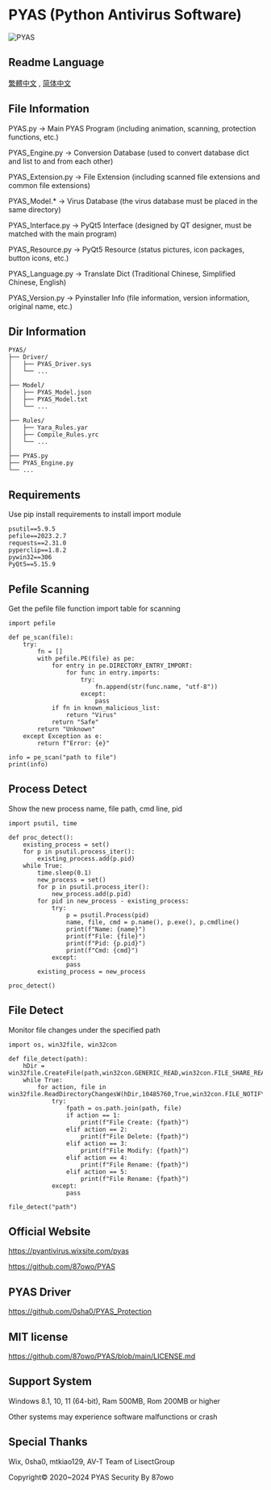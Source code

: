 # PYAS (Python Antivirus Software)

![PYAS](https://github.com/87owo/PYAS/assets/85057800/8136aaca-d388-4321-bedb-abc4fcecfa8b)

## Readme Language

[繁體中文](https://github.com/87owo/PYAS/blob/main/README_zh_TW.md) , 
[简体中文](https://github.com/87owo/PYAS/blob/main/README_zh_CN.md)

## File Information

PYAS.py -> Main PYAS Program (including animation, scanning, protection functions, etc.)

PYAS_Engine.py -> Conversion Database (used to convert database dict and list to and from each other)

PYAS_Extension.py -> File Extension (including scanned file extensions and common file extensions)

PYAS_Model.* -> Virus Database (the virus database must be placed in the same directory)

PYAS_Interface.py -> PyQt5 Interface (designed by QT designer, must be matched with the main program)

PYAS_Resource.py -> PyQt5 Resource (status pictures, icon packages, button icons, etc.)

PYAS_Language.py -> Translate Dict (Traditional Chinese, Simplified Chinese, English)

PYAS_Version.py -> Pyinstaller Info (file information, version information, original name, etc.)

## Dir Information

```
PYAS/
├── Driver/
│   ├── PYAS_Driver.sys
│   └── ...
│
├── Model/
│   ├── PYAS_Model.json
│   ├── PYAS_Model.txt
│   └── ...
│
├── Rules/
│   ├── Yara_Rules.yar
│   ├── Compile_Rules.yrc
│   └── ...
│
├── PYAS.py
├── PYAS_Engine.py
└── ...
```

## Requirements

Use pip install requirements to install import module

```
psutil==5.9.5
pefile==2023.2.7
requests==2.31.0
pyperclip==1.8.2
pywin32==306
PyQt5==5.15.9
```

## Pefile Scanning

Get the pefile file function import table for scanning

```
import pefile

def pe_scan(file):
    try:
        fn = []
        with pefile.PE(file) as pe:
            for entry in pe.DIRECTORY_ENTRY_IMPORT:
                for func in entry.imports:
                    try:
                        fn.append(str(func.name, "utf-8"))
                    except:
                        pass
            if fn in known_malicious_list:
                return "Virus"
            return "Safe"
        return "Unknown"
    except Exception as e:
        return f"Error: {e}"

info = pe_scan("path to file")
print(info)
```

## Process Detect

Show the new process name, file path, cmd line, pid

```
import psutil, time

def proc_detect():
    existing_process = set()
    for p in psutil.process_iter():
        existing_process.add(p.pid)
    while True:
        time.sleep(0.1)
        new_process = set()
        for p in psutil.process_iter():
            new_process.add(p.pid)
        for pid in new_process - existing_process:
            try:
                p = psutil.Process(pid)
                name, file, cmd = p.name(), p.exe(), p.cmdline()
                print(f"Name: {name}")
                print(f"File: {file}")
                print(f"Pid: {p.pid}")
                print(f"Cmd: {cmd}")
            except:
                pass
        existing_process = new_process

proc_detect()
```

## File Detect

Monitor file changes under the specified path

```
import os, win32file, win32con

def file_detect(path):
    hDir = win32file.CreateFile(path,win32con.GENERIC_READ,win32con.FILE_SHARE_READ|win32con.FILE_SHARE_WRITE|win32con.FILE_SHARE_DELETE,None,win32con.OPEN_EXISTING,win32con.FILE_FLAG_BACKUP_SEMANTICS,None)
    while True:
        for action, file in win32file.ReadDirectoryChangesW(hDir,10485760,True,win32con.FILE_NOTIFY_CHANGE_FILE_NAME|win32con.FILE_NOTIFY_CHANGE_DIR_NAME|win32con.FILE_NOTIFY_CHANGE_ATTRIBUTES|win32con.FILE_NOTIFY_CHANGE_SIZE|win32con.FILE_NOTIFY_CHANGE_LAST_WRITE|win32con.FILE_NOTIFY_CHANGE_SECURITY,None,None):
            try:
                fpath = os.path.join(path, file)
                if action == 1:
                    print(f"File Create: {fpath}")
                elif action == 2:
                    print(f"File Delete: {fpath}")
                elif action == 3:
                    print(f"File Modify: {fpath}")
                elif action == 4:
                    print(f"File Rename: {fpath}")
                elif action == 5:
                    print(f"File Rename: {fpath}")
            except:
                pass

file_detect("path")
```

## Official Website

https://pyantivirus.wixsite.com/pyas

https://github.com/87owo/PYAS

## PYAS Driver

https://github.com/0sha0/PYAS_Protection

## MIT license

https://github.com/87owo/PYAS/blob/main/LICENSE.md

## Support System

Windows 8.1, 10, 11 (64-bit), Ram 500MB, Rom 200MB or higher

Other systems may experience software malfunctions or crash

## Special Thanks

Wix, 0sha0, mtkiao129, AV-T Team of LisectGroup

Copyright© 2020~2024 PYAS Security By 87owo
